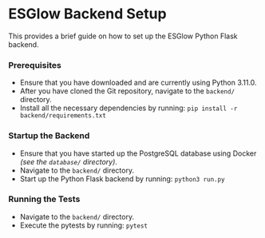 # ESGlow Backend Setup

This provides a brief guide on how to set up the ESGlow Python Flask backend.

### Prerequisites

- Ensure that you have downloaded and are currently using Python 3.11.0.
- After you have cloned the Git repository, navigate to the `backend/` directory.
- Install all the necessary dependencies by running:
  `pip install -r backend/requirements.txt`

### Startup the Backend

- Ensure that you have started up the PostgreSQL database using Docker _(see the `database/` directory)_.
- Navigate to the `backend/` directory.
- Start up the Python Flask backend by running:
  `python3 run.py`

### Running the Tests

- Navigate to the `backend/` directory.
- Execute the pytests by running:
  `pytest`
